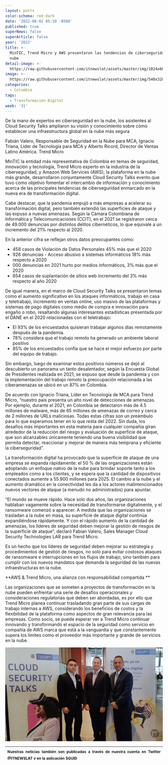 ```yaml
---
layout: posts
color-schema: red-dark
date: '2022-08-02 05:10 -0500'
published: true
superNews: false
superArticle: false
year: '2022'
title: >-
  MinTIC, Trend Micro y AWS presentaron las tendencias de ciberseguridad en la
  nube 
detail-image: >-
  https://raw.githubusercontent.com/itnewslat/assets/master/img/1024x680/cloud-security-talk-g.jpg
image: >-
  https://raw.githubusercontent.com/itnewslat/assets/master/img/540x320/cloud-security-talk-p.jpg
categories:
  - Colombia
tags:
  - Transformación Digital
week: '31'
---
```

De la mano de expertos en ciberseguridad en la nube, los asistentes al Cloud Security Talks ampliaron su visión y conocimiento sobre cómo establecer una infraestructura global en la nube más segura

Fabián Valero, Responsable de Seguridad en la Nube para MCA, Ignacio Triana, Líder de Tecnología para MCA y Alberto Ricord, Director de Ventas Latino América. Trend Micro

MinTIC la entidad más representativa de Colombia en temas de seguridad, innovación y tecnología, Trend Micro experto en la industria de la ciberseguridad, y Amazon Web Services (AWS), la plataforma en la nube más grande, desarrollaron conjuntamente Cloud Security Talks evento que tuvo como objetivo fomentar el intercambio de información y conocimiento acerca de las principales tendencias de ciberseguridad enmarcado en la nueva era de transformación digital. 
 
Cabe destacar, que la pandemia empujó a más empresas a acelerar su transformación digital, pero también extendió las superficies de ataque y las expuso a nuevas amenazas. Según la Cámara Colombiana de Informática y Telecomunicaciones (CCIT), en el 2021 se registraron cerca de 49.000 denuncias por distintos delitos cibernéticos, lo que equivale a un incremento del 21% respecto al 2020. 
 
En la anterior cifra se reflejan otros datos preocupantes como:
- 458 casos de Violación de Datos Personales 45% más que el 2020
- 926 denuncias - Acceso abusivo a sistemas informáticos 18% más respecto a 2020
- 000 denuncias en 2021 hurto por medios informáticos, 3% más que el 2020
- 654 casos de suplantación de sitios web incremento del 3% más respecto al año 2020

De igual manera, en el marco de Cloud Security Talks se presentaron temas como el aumento significativo en los ataques informáticos, trabajo en casa y teletrabajo, incremento en ventas online, uso masivo de las plataformas y sistemas de pago digitales como medio de compra e innovación para engaño o robo, resaltando algunas interesantes estadísticas presentada por el DANE en el 2020 relacionadas con el teletrabajo:

- El 93% de los encuestados quisieran trabajar algunos días remotamente después de la pandemia.
- 78% considera que el trabajo remoto ha generado un ambiente laboral positivo
- 85% de los encuestados confía que se hace el mejor esfuerzo por parte del equipo de trabajo.


Sin embargo, luego de examinar estos positivos números se dejó al descubierto un panorama un tanto desalentador, según la Encuesta Global de Presidentes realizada en 2021, se expuso que desde la pandemia y con la implementación del trabajo remoto la preocupación relacionada a las ciberamenazas se ubicó en un 87% en Colombia.
 
De acuerdo con Ignacio Triana, Líder en Tecnología de MCA para Trend Micro, “nuestro país presenta un alto nivel de detecciones de amenazas. Por ejemplo, durante el 2021, en Colombia se detectaron más de 4.5 millones de malware, más de 65 millones de amenazas de correo y cerca de 2 millones de URLs maliciosas. Todas estas cifras son un preámbulo para lo que esperamos tener en lo que resta del 2022. Sin duda, los desafíos más importantes en esta materia para cualquier compañía giran alrededor de la reducción del riesgo y evaluación de superficie de ataque, que son alcanzables únicamente teniendo una buena visibilidad que permita detectar, reaccionar y mejorar de manera más temprana y eficiente la ciberseguridad”. 
 
La transformación digital ha provocado que la superficie de ataque de una empresa se expanda rápidamente: el 50 % de las organizaciones están adoptando un enfoque nativo de la nube para brindar soporte tanto a los empleados como a los clientes, y se espera que la cantidad de dispositivos conectados aumente a 55.900 millones para 2025. El cambio a la nube y el aumento dramático en la conectividad les da a los actores malintencionados nuevos vectores de ataque (a menudo no administrados) para apuntar.
 
“El mundo se mueve rápido. Hace solo dos años, las organizaciones hablaban vagamente sobre la necesidad de transformarse digitalmente, y el ransomware comenzó a aparecer. A medida que las organizaciones se trasladan a la nube en masa, su superficie de ataque digital continúa expandiéndose rápidamente. Y con el rápido aumento de la cantidad de amenazas, los líderes de seguridad deben mejorar la gestión de riesgos de la superficie de ataque”, declaró Fabian Valero, Sales Manager Cloud Security Technologies LAR para Trend Micro.
 
Es un hecho que los líderes de seguridad deben mejorar su estrategia y procedimientos de gestión de riesgos, no solo para evitar costosos ataques de ransomware e interrupciones en los flujos de trabajo, sino también para cumplir con los nuevos mandatos que demanda la seguridad de las nuevas infraestructuras en la nube. 
 
**AWS & Trend Micro, una alianza con responsabilidad compartida **
 
Las organizaciones que se someten a proyectos de transformación en la nube pueden enfrentar una serie de desafíos operacionales y consideraciones regulatorias que deben ser abordadas, es por ello que Trend Micro planea continuar trasladando gran parte de sus cargas de trabajo internas a AWS, considerando los beneficios de costos y la flexibilidad de la plataforma como aspectos de gran relevancia para las empresas. Como socio, se puede esperar ver a Trend Micro continuar innovando y transformando el espacio de la seguridad como servicio en compañía de AWS marca que está a la vanguardia y que constantemente supera los límites como el proveedor más importante y grande de servicios en la nube. 

![](https://raw.githubusercontent.com/itnewslat/assets/master/img/540x320/cloud-security-talk-p.jpg)

<table style="height: 42px;" width="569">
<tbody>
<tr>
<td style="text-align: justify;"><sub><strong>Nuestras noticias también son publicadas a través de nuestra cuenta en Twitter <a href="https://twitter.com/itnewslat?lang=es">@ITNEWSLAT</a> y en la aplicación <a href="https://squidapp.co/en/">SQUID</a></strong></sub></td>
</tr>
</tbody>
</table>
